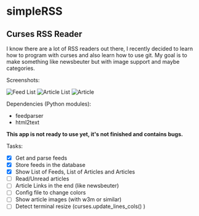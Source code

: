 # simpleRSS
## Curses RSS Reader

I know there are a lot of RSS readers out there, I recently decided to learn how to program with curses and also learn how to use git.
My goal is to make something like newsbeuter but with image support and maybe categories.

Screenshots:

![Feed List](http://i.imgur.com/tAOYBzJ.png)
![Article List](http://i.imgur.com/nYcQldL.png)
![Article](http://i.imgur.com/S9ivkCW.png)

Dependencies (Python modules):
  * feedparser
  * html2text
 

**This app is not ready to use yet, it's not finished and contains bugs.**

Tasks:
- [x] Get and parse feeds
- [x] Store feeds in the database
- [x] Show List of Feeds, List of Articles and Articles
- [ ] Read/Unread articles
- [ ] Article Links in the end (like newsbeuter)
- [ ] Config file to change colors
- [ ] Show article images (with w3m or similar)
- [ ] Detect terminal resize (curses.update_lines_cols() )
